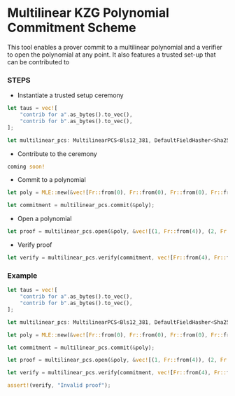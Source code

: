 # Multilinear KZG Polynomial Commitment Scheme

This tool enables a prover commit to a multilinear polynomial and a verifier to open the polynomial at any point.
It also features a trusted set-up that can be contributed to

### STEPS
- Instantiate a trusted setup ceremony
```rust
let taus = vec![
    "contrib for a".as_bytes().to_vec(),
    "contrib for b".as_bytes().to_vec(),
];

let multilinear_pcs: MultilinearPCS<Bls12_381, DefaultFieldHasher<Sha256>> = MultilinearPCS::instantiate("initialize multilinear pcs".as_bytes(), taus);
```

- Contribute to the ceremony
```rust
coming soon!
```

- Commit to a polynomial
```rust
let poly = MLE::new(&vec![Fr::from(0), Fr::from(0), Fr::from(0), Fr::from(2)]);

let commitment = multilinear_pcs.commit(&poly);
```

- Open a polynomial
```rust
let proof = multilinear_pcs.open(&poly, &vec![(1, Fr::from(4)), (2, Fr::from(3))]);
```

- Verify proof
```rust
let verify = multilinear_pcs.verify(commitment, vec![Fr::from(4), Fr::from(3)], proof);
```

### Example
```rust
let taus = vec![
    "contrib for a".as_bytes().to_vec(),
    "contrib for b".as_bytes().to_vec(),
];

let multilinear_pcs: MultilinearPCS<Bls12_381, DefaultFieldHasher<Sha256>> = MultilinearPCS::instantiate("initialize multilinear pcs".as_bytes(), taus);

let poly = MLE::new(&vec![Fr::from(0), Fr::from(0), Fr::from(0), Fr::from(2)]);

let commitment = multilinear_pcs.commit(&poly);

let proof = multilinear_pcs.open(&poly, &vec![(1, Fr::from(4)), (2, Fr::from(3))]);

let verify = multilinear_pcs.verify(commitment, vec![Fr::from(4), Fr::from(3)], proof);

assert!(verify, "Invalid proof");
```